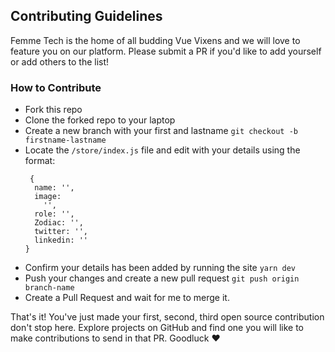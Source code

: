 ## Contributing Guidelines

Femme Tech is the home of all budding Vue Vixens and we will love to feature you on our platform. Please submit a PR if you'd like to add yourself or add others to the list!

### How to Contribute

- Fork this repo
- Clone the forked repo to your laptop
- Create a new branch with your first and lastname `git checkout -b firstname-lastname`
- Locate the `/store/index.js` file and edit with your details using the format:
  ```
   {
    name: '',
    image:
      '',
    role: '',
    Zodiac: '',
    twitter: '',
    linkedin: ''
  }
  ```
- Confirm your details has been added by running the site `yarn dev`
- Push your changes and create a new pull request `git push origin branch-name`
- Create a Pull Request and wait for me to merge it.

That's it! You've just made your first, second, third open source contribution don't stop here. Explore projects on GitHub and find one you will like to make contributions to send in that PR. Goodluck ❤️
